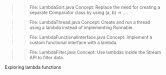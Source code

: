 >>File: LambdaSort.java
Concept: Replace the need for creating a separate Comparator class by using (a, b) -> ....

>>File: LambdaThread.java
Concept: Create and run a thread using a lambda instead of implementing Runnable.

>>File: LambdaFunctionalInterface.java
Concept: Implement a custom functional interface with a lambda.

>>File: LambdaFilter.java
Concept: Use lambdas inside the Stream API to filter data.


Exploring lambda functions
